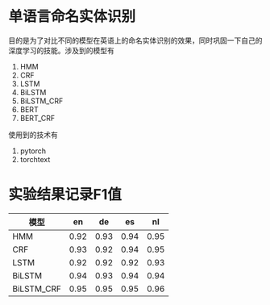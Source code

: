 # 单语言命名实体识别
目的是为了对比不同的模型在英语上的命名实体识别的效果，同时巩固一下自己的深度学习的技能。涉及到的模型有
1. HMM
2. CRF
3. LSTM
4. BiLSTM
5. BiLSTM_CRF
6. BERT
7. BERT_CRF

使用到的技术有
1. pytorch
2. torchtext

# 实验结果记录F1值
|模型|en|de|es|nl|
|---|---|---|---|---|
|HMM|0.92|0.93|0.94|0.95|
|CRF|0.93|0.92|0.94|0.95|
|LSTM|0.92|0.92|0.92|0.93|
|BiLSTM|0.94|0.93|0.94|0.94|
|BiLSTM_CRF|0.95|0.95|0.95|0.96|
